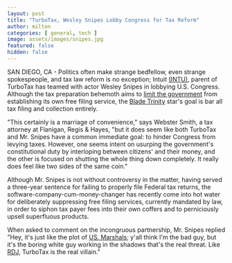 ```yaml
---
layout: post
title: "TurboTax, Wesley Snipes Lobby Congress for Tax Reform"
author: milton
categories: [ general, tech ]
image: assets/images/snipes.jpg
featured: false
hidden: false
---
```


SAN DIEGO, CA - Politics often make strange bedfellow, even strange spokespeople, and tax law reform is no exception; Intuit [(INTU)](https://finance.yahoo.com/quote/INTU), parent of TurboTax has teamed with actor Wesley Snipes in lobbying U.S. Congress. Although the tax preparation behemoth aims to [limit the government](https://www.propublica.org/article/congress-is-about-to-ban-the-government-from-offering-free-online-tax-filing-thank-turbotax) from establishing its own free filing service, the [Blade Trinity](https://www.imdb.com/title/tt0359013/) star's goal is bar all tax filing and collection entirely.

"This certainly is a marriage of convenience," says Webster Smith, a tax attorney at Flanigan, Regis & Hayes, "but it does seem like both TurboTax and Mr. Snipes have a common immediate goal: to hinder Congress from levying taxes. However, one seems intent on usurping the government's constitutional duty by interloping between citizens' and their money, and the other is focused on shutting the whole thing down completely. It really does feel like two sides of the same coin."

Although Mr. Snipes is not without controversy in the matter, having served a three-year sentence for failing to properly file Federal tax returns, the software-company-cum-money-changer has recently come into hot water for deliberately suppressing free filing services, currently mandated by law, in order to siphon tax payer fees into their own coffers and to perniciously upsell superfluous products. 

When asked to comment on the incongruous partnership, Mr. Snipes replied "Hey, it's just like the plot of [US. Marshals](https://www.imdb.com/title/tt0107969); y'all think I'm the bad guy, but it's the boring white guy working in the shadows that's the real threat. Like [RDJ](https://www.imdb.com/name/nm0000375), TurboTax is the real villain."